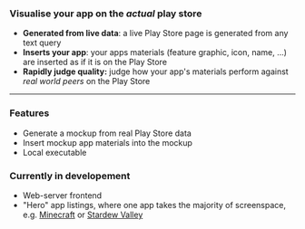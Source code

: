 ### Visualise your app on the *actual* play store

- **Generated from live data**: a live Play Store page is generated from any text query
- **Inserts your app**:  your apps materials (feature graphic, icon, name, ...) are inserted as if it is on the Play Store
- **Rapidly judge quality:** judge how your app's materials perform against *real world peers* on the Play Store

---

### Features

- Generate a mockup from real Play Store data
- Insert mockup app materials into the mockup
- Local executable

### Currently in developement

- Web-server frontend
- "Hero" app listings, where one app takes the majority of screenspace, e.g. [Minecraft](https://play.google.com/store/search?q=Minecraft&c=apps&hl=en&gl=US) or [Stardew Valley](https://play.google.com/store/search?q=Stardew&c=apps&hl=en&gl=US)

